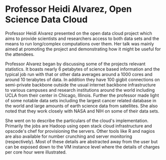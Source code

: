 # Professor Heidi Alvarez, Open Science Data Cloud

Professor Heidi Alvarez presented on the open data cloud project which aims to provide scientists and researchers access to both data sets and the means to run long/complex computations over them. Her talk was mainly aimed at promoting the project and demonstrating how it might be useful for the attendees.

Professor Alvarez began by discussing some of the projects relevant statistics. It boasts nearly 6 petabytes of science based information and the typical job run with that or other data averages around a 1000 cores and around 10 terabytes of data. In addition they have 100 gigbit connections on semi-private backbone outside the usual internet backbone infrastructure to various campuses and research institutions around the world including UCLA from their center in Chicago, Illinois. Further the professor made light of some notable data sets including the largest cancer related database in the world and large amounts of earth science data from satellites. She also noted that they work closely with NASA and NIH on some of their data sets.

She went on to describe the particulars of the cloud's implementation. Primarily the jobs are Hadoop using open stack cloud infrastructure and opscode's chef for provisioning the servers. Other tools like R and nagios are also available for number crunching and server monitoring (respectively). Most of these details are abstracted away from the user but can be exposed down to the VM instance level where the details of charges per core hour were illustrated.
